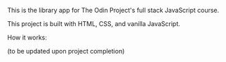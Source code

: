 This is the library app for The Odin Project's full stack JavaScript course.

This project is built with HTML, CSS, and vanilla JavaScript.

How it works:

(to be updated upon project completion)